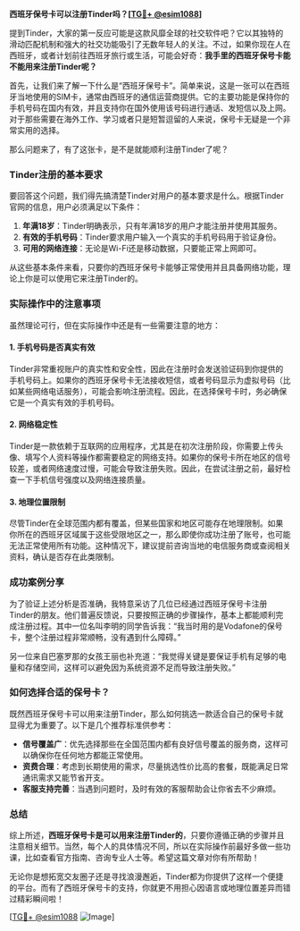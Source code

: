 **西班牙保号卡可以注册Tinder吗？[[TG💪+ @esim1088](https://t.me/s/esim1088)]**

提到Tinder，大家的第一反应可能是这款风靡全球的社交软件吧？它以其独特的滑动匹配机制和强大的社交功能吸引了无数年轻人的关注。不过，如果你现在人在西班牙，或者计划前往西班牙旅行或生活，可能会好奇：**我手里的西班牙保号卡能不能用来注册Tinder呢？**

首先，让我们来了解一下什么是“西班牙保号卡”。简单来说，这是一张可以在西班牙当地使用的SIM卡，通常由西班牙的通信运营商提供。它的主要功能是保持你的手机号码在国内有效，并且支持你在国外使用该号码进行通话、发短信以及上网。对于那些需要在海外工作、学习或者只是短暂逗留的人来说，保号卡无疑是一个非常实用的选择。

那么问题来了，有了这张卡，是不是就能顺利注册Tinder了呢？

### Tinder注册的基本要求

要回答这个问题，我们得先搞清楚Tinder对用户的基本要求是什么。根据Tinder官网的信息，用户必须满足以下条件：

1. **年满18岁**：Tinder明确表示，只有年满18岁的用户才能注册并使用其服务。
2. **有效的手机号码**：Tinder要求用户输入一个真实的手机号码用于验证身份。
3. **可用的网络连接**：无论是Wi-Fi还是移动数据，只要能正常上网即可。

从这些基本条件来看，只要你的西班牙保号卡能够正常使用并且具备网络功能，理论上你是可以使用它来注册Tinder的。

### 实际操作中的注意事项

虽然理论可行，但在实际操作中还是有一些需要注意的地方：

#### 1. 手机号码是否真实有效
Tinder非常重视账户的真实性和安全性，因此在注册时会发送验证码到你提供的手机号码上。如果你的西班牙保号卡无法接收短信，或者号码显示为虚拟号码（比如某些网络电话服务），可能会影响注册流程。因此，在选择保号卡时，务必确保它是一个真实有效的手机号码。

#### 2. 网络稳定性
Tinder是一款依赖于互联网的应用程序，尤其是在初次注册阶段，你需要上传头像、填写个人资料等操作都需要稳定的网络支持。如果你的保号卡所在地区的信号较差，或者网络速度过慢，可能会导致注册失败。因此，在尝试注册之前，最好检查一下手机信号强度以及网络连接质量。

#### 3. 地理位置限制
尽管Tinder在全球范围内都有覆盖，但某些国家和地区可能存在地理限制。如果你所在的西班牙区域属于这些受限地区之一，那么即使你成功注册了账号，也可能无法正常使用所有功能。这种情况下，建议提前咨询当地的电信服务商或查阅相关资料，确认是否存在此类限制。

### 成功案例分享

为了验证上述分析是否准确，我特意采访了几位已经通过西班牙保号卡注册Tinder的朋友。他们普遍反馈说，只要按照正确的步骤操作，基本上都能顺利完成注册过程。其中一位名叫李明的同学告诉我：“我当时用的是Vodafone的保号卡，整个注册过程非常顺畅，没有遇到什么障碍。”

另一位来自巴塞罗那的女孩王丽也补充道：“我觉得关键是要保证手机有足够的电量和存储空间，这样可以避免因为系统资源不足而导致注册失败。”

### 如何选择合适的保号卡？

既然西班牙保号卡可以用来注册Tinder，那么如何挑选一款适合自己的保号卡就显得尤为重要了。以下是几个推荐标准供参考：

- **信号覆盖广**：优先选择那些在全国范围内都有良好信号覆盖的服务商，这样可以确保你在任何地方都能正常使用。
- **资费合理**：考虑到长期使用的需求，尽量挑选性价比高的套餐，既能满足日常通讯需求又能节省开支。
- **客服支持完善**：当遇到问题时，及时有效的客服帮助会让你省去不少麻烦。

### 总结

综上所述，**西班牙保号卡是可以用来注册Tinder的**，只要你遵循正确的步骤并且注意相关细节。当然，每个人的具体情况不同，所以在实际操作前最好多做一些功课，比如查看官方指南、咨询专业人士等。希望这篇文章对你有所帮助！

无论你是想拓宽交友圈子还是寻找浪漫邂逅，Tinder都为你提供了这样一个便捷的平台。而有了西班牙保号卡的支持，你就更不用担心因语言或地理位置差异而错过精彩瞬间啦！

[[TG💪+ @esim1088](https://t.me/s/esim1088) ![Image](https://i.postimg.cc/4NQfJmqS/Snipaste-2025-05-13-00-14-12.png)]